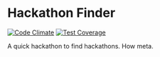 Hackathon Finder
================

[![Code Climate](https://codeclimate.com/github/alexpchin/hackathon-finder/badges/gpa.svg)](https://codeclimate.com/github/alexpchin/hackathon-finder)
[![Test Coverage](https://codeclimate.com/github/alexpchin/hackathon-finder/badges/coverage.svg)](https://codeclimate.com/github/alexpchin/hackathon-finder)

A quick hackathon to find hackathons. How meta.